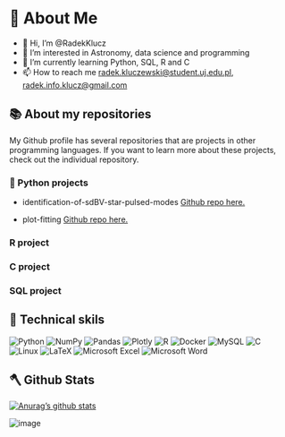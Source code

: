 # :milky_way: About Me
- 👋 Hi, I’m @RadekKlucz
- 👀 I’m interested in Astronomy, data science and programming
- 🌱 I’m currently learning Python, SQL, R and C
- 📫 How to reach me radek.kluczewski@student.uj.edu.pl, radek.info.klucz@gmail.com
<!--- - 💞️ I’m looking to collaborate on ... --->

## :books: About my repositories

My Github profile has several repositories that are projects in other programming languages. If you want to learn more about these projects, check out the individual repository. 

### :snake: Python projects

- identification-of-sdBV-star-pulsed-modes [Github repo here.](https://github.com/RadekKlucz/identification-of-sdBV-star-pulsed-modes)

- plot-fitting [Github repo here.](https://github.com/RadekKlucz/plot-fitting-project)

### R project

### C project 

### SQL project


## :briefcase: Technical skils

![Python](https://img.shields.io/badge/python-3670A0?style=for-the-badge&logo=python&logoColor=ffdd54)
![NumPy](https://img.shields.io/badge/numpy-%23013243.svg?style=for-the-badge&logo=numpy&logoColor=white)
![Pandas](https://img.shields.io/badge/pandas-%23150458.svg?style=for-the-badge&logo=pandas&logoColor=white)
![Plotly](https://img.shields.io/badge/Plotly-%233F4F75.svg?style=for-the-badge&logo=plotly&logoColor=white)
![R](https://img.shields.io/badge/r-%23276DC3.svg?style=for-the-badge&logo=r&logoColor=white)
![Docker](https://img.shields.io/badge/docker-%230db7ed.svg?style=for-the-badge&logo=docker&logoColor=white)
![MySQL](https://img.shields.io/badge/mysql-%2300f.svg?style=for-the-badge&logo=mysql&logoColor=white)
![C](https://img.shields.io/badge/c-%2300599C.svg?style=for-the-badge&logo=c&logoColor=white)
![Linux](https://img.shields.io/badge/Linux-FCC624?style=for-the-badge&logo=linux&logoColor=black)
![LaTeX](https://img.shields.io/badge/latex-%23008080.svg?style=for-the-badge&logo=latex&logoColor=white)
![Microsoft Excel](https://img.shields.io/badge/Microsoft_Excel-217346?style=for-the-badge&logo=microsoft-excel&logoColor=white)
![Microsoft Word](https://img.shields.io/badge/Microsoft_Word-2B579A?style=for-the-badge&logo=microsoft-word&logoColor=white)

## :axe: Github Stats

[![Anurag’s github stats](https://github-readme-stats.vercel.app/api?username=RadekKlucz&show_icons=true&theme=Default)](https://github.com/RadekKlucz)

![image](https://github-readme-stats.vercel.app/api/top-langs/?username=RadekKlucz&layout=compact&langs_count=8&hide_border=true&title_color=blue&icon_color=000000&text_color=000000&bg_color=ffffff)



<!---
RadekKlucz/RadekKlucz is a ✨ special ✨ repository because its `README.md` (this file) appears on your GitHub profile.
You can click the Preview link to take a look at your changes.
--->



